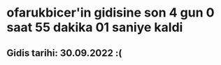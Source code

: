 # ofarukbicer'in gidisine son 4 gun 0 saat 55 dakika 01 saniye kaldi

## Gidis tarihi: 30.09.2022 :(
